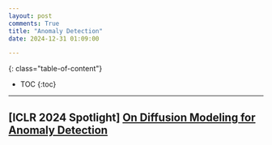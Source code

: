 ```yaml
---
layout: post
comments: True
title: "Anomaly Detection"
date: 2024-12-31 01:09:00

---
```


<!--more-->

{: class="table-of-content"}
* TOC
{:toc}

---

## \[**ICLR 2024 Spotlight**\] [On Diffusion Modeling for Anomaly Detection](https://github.com/vicliv/DTE)
